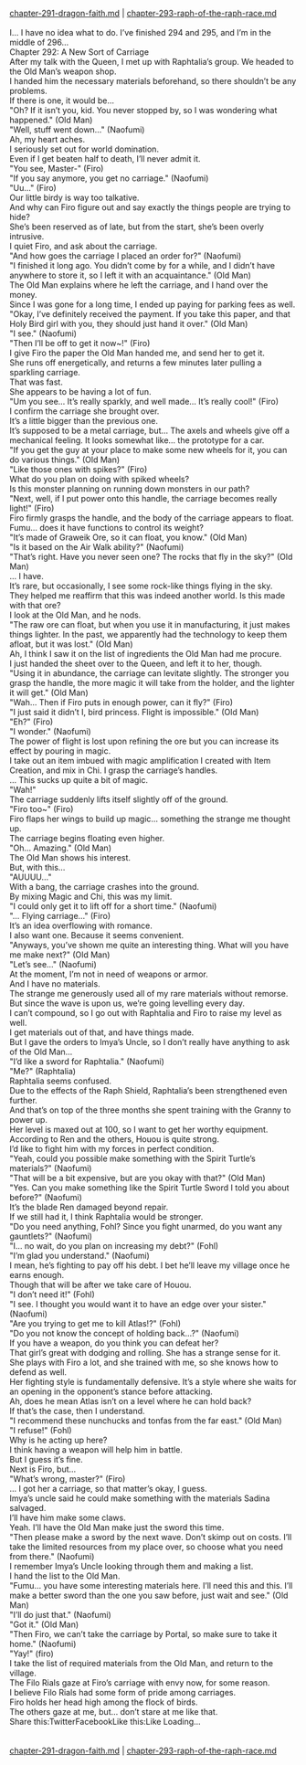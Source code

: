[chapter-291-dragon-faith.md](./chapter-291-dragon-faith.md) | [chapter-293-raph-of-the-raph-race.md](./chapter-293-raph-of-the-raph-race.md) <br/>
<br/>
I… I have no idea what to do. I’ve finished 294 and 295, and I’m in the middle of 296…<br/>
Chapter 292: A New Sort of Carriage<br/>
After my talk with the Queen, I met up with Raphtalia’s group. We headed to the Old Man’s weapon shop.<br/>
I handed him the necessary materials beforehand, so there shouldn’t be any problems.<br/>
If there is one, it would be…<br/>
"Oh? If it isn’t you, kid. You never stopped by, so I was wondering what happened." (Old Man)<br/>
"Well, stuff went down…" (Naofumi)<br/>
Ah, my heart aches.<br/>
I seriously set out for world domination.<br/>
Even if I get beaten half to death, I’ll never admit it.<br/>
"You see, Master-" (Firo)<br/>
"If you say anymore, you get no carriage." (Naofumi)<br/>
"Uu…" (Firo)<br/>
Our little birdy is way too talkative.<br/>
And why can Firo figure out and say exactly the things people are trying to hide?<br/>
She’s been reserved as of late, but from the start, she’s been overly intrusive.<br/>
I quiet Firo, and ask about the carriage.<br/>
"And how goes the carriage I placed an order for?" (Naofumi)<br/>
"I finished it long ago. You didn’t come by for a while, and I didn’t have anywhere to store it, so I left it with an acquaintance." (Old Man)<br/>
The Old Man explains where he left the carriage, and I hand over the money.<br/>
Since I was gone for a long time, I ended up paying for parking fees as well.<br/>
"Okay, I’ve definitely received the payment. If you take this paper, and that Holy Bird girl with you, they should just hand it over." (Old Man)<br/>
"I see." (Naofumi)<br/>
"Then I’ll be off to get it now~!" (Firo)<br/>
I give Firo the paper the Old Man handed me, and send her to get it.<br/>
She runs off energetically, and returns a few minutes later pulling a sparkling carriage.<br/>
That was fast.<br/>
She appears to be having a lot of fun.<br/>
"Um you see… It’s really sparkly, and well made… It’s really cool!" (Firo)<br/>
I confirm the carriage she brought over.<br/>
It’s a little bigger than the previous one.<br/>
It’s supposed to be a metal carriage, but… The axels and wheels give off a mechanical feeling. It looks somewhat like… the prototype for a car.<br/>
"If you get the guy at your place to make some new wheels for it, you can do various things." (Old Man)<br/>
"Like those ones with spikes?" (Firo)<br/>
What do you plan on doing with spiked wheels?<br/>
Is this monster planning on running down monsters in our path?<br/>
"Next, well, if I put power onto this handle, the carriage becomes really light!" (Firo)<br/>
Firo firmly grasps the handle, and the body of the carriage appears to float.<br/>
Fumu… does it have functions to control its weight?<br/>
"It’s made of Graweik Ore, so it can float, you know." (Old Man)<br/>
"Is it based on the Air Walk ability?" (Naofumi)<br/>
"That’s right. Have you never seen one? The rocks that fly in the sky?" (Old Man)<br/>
… I have.<br/>
It’s rare, but occasionally, I see some rock-like things flying in the sky.<br/>
They helped me reaffirm that this was indeed another world. Is this made with that ore?<br/>
I look at the Old Man, and he nods.<br/>
"The raw ore can float, but when you use it in manufacturing, it just makes things lighter. In the past, we apparently had the technology to keep them afloat, but it was lost." (Old Man)<br/>
Ah, I think I saw it on the list of ingredients the Old Man had me procure.<br/>
I just handed the sheet over to the Queen, and left it to her, though.<br/>
"Using it in abundance, the carriage can levitate slightly. The stronger you grasp the handle, the more magic it will take from the holder, and the lighter it will get." (Old Man)<br/>
"Wah… Then if Firo puts in enough power, can it fly?" (Firo)<br/>
"I just said it didn’t I, bird princess. Flight is impossible." (Old Man)<br/>
"Eh?" (Firo)<br/>
"I wonder." (Naofumi)<br/>
The power of flight is lost upon refining the ore but you can increase its effect by pouring in magic.<br/>
I take out an item imbued with magic amplification I created with Item Creation, and mix in Chi. I grasp the carriage’s handles.<br/>
… This sucks up quite a bit of magic.<br/>
"Wah!"<br/>
The carriage suddenly lifts itself slightly off of the ground.<br/>
"Firo too~" (Firo)<br/>
Firo flaps her wings to build up magic… something the strange me thought up.<br/>
The carriage begins floating even higher.<br/>
"Oh… Amazing." (Old Man)<br/>
The Old Man shows his interest.<br/>
But, with this…<br/>
"AUUUU…"<br/>
With a bang, the carriage crashes into the ground.<br/>
By mixing Magic and Chi, this was my limit.<br/>
"I could only get it to lift off for a short time." (Naofumi)<br/>
"… Flying carriage…" (Firo)<br/>
It’s an idea overflowing with romance.<br/>
I also want one. Because it seems convenient.<br/>
"Anyways, you’ve shown me quite an interesting thing. What will you have me make next?" (Old Man)<br/>
"Let’s see…" (Naofumi)<br/>
At the moment, I’m not in need of weapons or armor.<br/>
And I have no materials.<br/>
The strange me generously used all of my rare materials without remorse.<br/>
But since the wave is upon us, we’re going levelling every day.<br/>
I can’t compound, so I go out with Raphtalia and Firo to raise my level as well.<br/>
I get materials out of that, and have things made.<br/>
But I gave the orders to Imya’s Uncle, so I don’t really have anything to ask of the Old Man…<br/>
"I’d like a sword for Raphtalia." (Naofumi)<br/>
"Me?" (Raphtalia)<br/>
Raphtalia seems confused.<br/>
Due to the effects of the Raph Shield, Raphtalia’s been strengthened even further.<br/>
And that’s on top of the three months she spent training with the Granny to power up.<br/>
Her level is maxed out at 100, so I want to get her worthy equipment.<br/>
According to Ren and the others, Houou is quite strong.<br/>
I’d like to fight him with my forces in perfect condition.<br/>
"Yeah, could you possible make something with the Spirit Turtle’s materials?" (Naofumi)<br/>
"That will be a bit expensive, but are you okay with that?" (Old Man)<br/>
"Yes. Can you make something like the Spirit Turtle Sword I told you about before?" (Naofumi)<br/>
It’s the blade Ren damaged beyond repair.<br/>
If we still had it, I think Raphtalia would be stronger.<br/>
"Do you need anything, Fohl? Since you fight unarmed, do you want any gauntlets?" (Naofumi)<br/>
"I… no wait, do you plan on increasing my debt?" (Fohl)<br/>
"I’m glad you understand." (Naofumi)<br/>
I mean, he’s fighting to pay off his debt. I bet he’ll leave my village once he earns enough.<br/>
Though that will be after we take care of Houou.<br/>
"I don’t need it!" (Fohl)<br/>
"I see. I thought you would want it to have an edge over your sister." (Naofumi)<br/>
"Are you trying to get me to kill Atlas!?" (Fohl)<br/>
"Do you not know the concept of holding back…?" (Naofumi)<br/>
If you have a weapon, do you think you can defeat her?<br/>
That girl’s great with dodging and rolling. She has a strange sense for it.<br/>
She plays with Firo a lot, and she trained with me, so she knows how to defend as well.<br/>
Her fighting style is fundamentally defensive. It’s a style where she waits for an opening in the opponent’s stance before attacking.<br/>
Ah, does he mean Atlas isn’t on a level where he can hold back?<br/>
If that’s the case, then I understand.<br/>
"I recommend these nunchucks and tonfas from the far east." (Old Man)<br/>
"I refuse!" (Fohl)<br/>
Why is he acting up here?<br/>
I think having a weapon will help him in battle.<br/>
But I guess it’s fine.<br/>
Next is Firo, but…<br/>
"What’s wrong, master?" (Firo)<br/>
… I got her a carriage, so that matter’s okay, I guess.<br/>
Imya’s uncle said he could make something with the materials Sadina salvaged.<br/>
I’ll have him make some claws.<br/>
Yeah. I’ll have the Old Man make just the sword this time.<br/>
"Then please make a sword by the next wave. Don’t skimp out on costs. I’ll take the limited resources from my place over, so choose what you need from there." (Naofumi)<br/>
I remember Imya’s Uncle looking through them and making a list.<br/>
I hand the list to the Old Man.<br/>
"Fumu… you have some interesting materials here. I’ll need this and this. I’ll make a better sword than the one you saw before, just wait and see." (Old Man)<br/>
"I’ll do just that." (Naofumi)<br/>
"Got it." (Old Man)<br/>
"Then Firo, we can’t take the carriage by Portal, so make sure to take it home." (Naofumi)<br/>
"Yay!" (firo)<br/>
I take the list of required materials from the Old Man, and return to the village.<br/>
The Filo Rials gaze at Firo’s carriage with envy now, for some reason.<br/>
I believe Filo Rials had some form of pride among carriages.<br/>
Firo holds her head high among the flock of birds.<br/>
The others gaze at me, but… don’t stare at me like that.<br/>
Share this:TwitterFacebookLike this:Like Loading... <br/>
<br/>
<br/>
[chapter-291-dragon-faith.md](./chapter-291-dragon-faith.md) | [chapter-293-raph-of-the-raph-race.md](./chapter-293-raph-of-the-raph-race.md) <br/>

